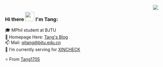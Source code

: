 <img align='right' src="https://github-readme-stats-tang1705.vercel.app/api?username=Tang1705&show_icons=true">

### Hi there <img src="https://5618.oss-cn-beijing.aliyuncs.com/wordpress/image/about/wavegif_1860.gif" width="30px"><!--👋--> I'm Tang:

<!--
**Tang1705/Tang1705** is a ✨ _special_ ✨ repository because its `README.md` (this file) appears on your GitHub profile.

Here are some ideas to get you started:

- 🔭 I’m currently working on ...
- 🌱 I’m currently learning ...
- 👯 I’m looking to collaborate on ...
- 🤔 I’m looking for help with ...
- 💬 Ask me about ...
- 📫 How to reach me: ...
- 😄 Pronouns: ...
- ⚡ Fun fact: ...
-->

🎓 MPhil student at BJTU<br>
📝 Homepage Here: [Tang's Blog](https://www.tang5618.com/)<br>
📫 Mail: qitang@bjtu.edu.cn<br>
🏢 I’m currently serving for [XINCHECK](https://xincheck.com/)<br>

⭐️ From [Tang1705](https://github.com/Tang1705)<br>
<!--<br><img src="./BoardingPass_MyNameOnFutureMission.png" width="980px" height="330px">-->
